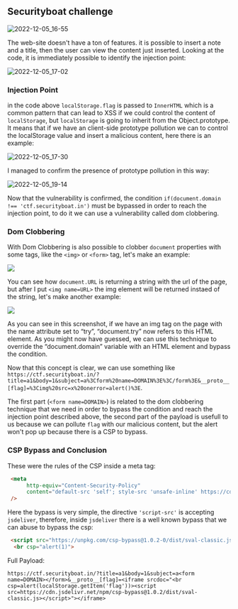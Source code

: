 ## Securityboat challenge
![2022-12-05_16-55](https://user-images.githubusercontent.com/59454895/205682163-7dbc6b1b-2279-4f43-a2bc-7a702228b692.png)

The web-site doesn't have a ton of features. it is possible to insert a note and a title, then the user can view the content just inserted.
Looking at the code, it is immediately possible to identify the injection point:

![2022-12-05_17-02](https://user-images.githubusercontent.com/59454895/205683886-012d1e35-0d2c-40a5-8a0e-f6b5a9acd38a.png)

### Injection Point
in the code above ```localStorage.flag``` is passed to ```InnerHTML``` which is a common pattern that can lead to XSS if we could control the content of ```localStorage```, but ```localStorage``` is going to inherit from the Object.prototype. It means that if we have an client-side prototype pollution we can to control the localStorage value and insert a malicious content, here there is an example:

![2022-12-05_17-30](https://user-images.githubusercontent.com/59454895/205690366-1a23ef2c-4acd-4336-811e-019c53515d58.png)

I managed to confirm the presence of prototype pollution in this way:

![2022-12-05_19-14](https://user-images.githubusercontent.com/59454895/205711384-3b05731e-58ab-4b2d-a08e-11733a032b2b.png)

Now that the vulnerability is confirmed, the condition ```if(document.domain !== 'ctf.securityboat.in')``` must be bypassed in order to reach the injection point, to do it we can use a vulnerability called dom clobbering.

### Dom Clobbering

With Dom Clobbering is also possible to clobber `document` properties with some tags, like the `<img>` or `<form>` tag, let's make an example:


![](https://i.imgur.com/3Nn3xJp.png)

You can see how `document.URL` is returning a string with the url of the page, but after I put `<img name=URL>` the img element will be returned instaed of the string, let's make another example:

![](https://i.imgur.com/SgBmupO.png)

As you can see in this screenshot, if we have an img tag on the page with the name attribute set to “try”, “document.try” now refers to this HTML element.
As you might now have guessed, we can use this technique to override the “document.domain” variable with an HTML element and bypass the condition.

Now that this concept is clear, we can use something like `https://ctf.securityboat.in/?title=a1&body=1&subject=a%3Cform%20name=DOMAIN%3E%3C/form%3E&__proto__[flag]=%3Cimg%20src=x%20onerror=alert()%3E`. 

The first part (`<form name=DOMAIN>`) is related to the dom clobbering technique that we need in order to bypass the condition and reach the injection point described above, the second part of the payload is usefull to us because we can pollute `flag` with our malicious content, but the alert won't pop up because there is a CSP to bypass.

### CSP Bypass and Conclusion

These were the rules of the CSP inside a meta tag:
```html
 <meta
      http-equiv="Content-Security-Policy"
      content="default-src 'self'; style-src 'unsafe-inline' https://cdn.jsdelivr.net; font-src  https://cdn.jsdelivr.net; script-src 'self' https://cdn.jsdelivr.net; object-src 'none'"
 />
```
Here the bypass is very simple, the directive ```'script-src'``` is accepting ```jsdeliver```, therefore, inside ```jsdeliver``` there is a well known bypass that we can abuse to bypass the csp:

```html
 <script src="https://unpkg.com/csp-bypass@1.0.2-0/dist/sval-classic.js"></script>
  <br csp="alert(1)">
```
Full Payload:

```https://ctf.securityboat.in/?title=a1&body=1&subject=a<form name=DOMAIN></form>&__proto__[flag]=<iframe srcdoc="<br csp=alert(localStorage.getItem('flag'))><script src=https://cdn.jsdelivr.net/npm/csp-bypass@1.0.2/dist/sval-classic.js></script>"></iframe>```


